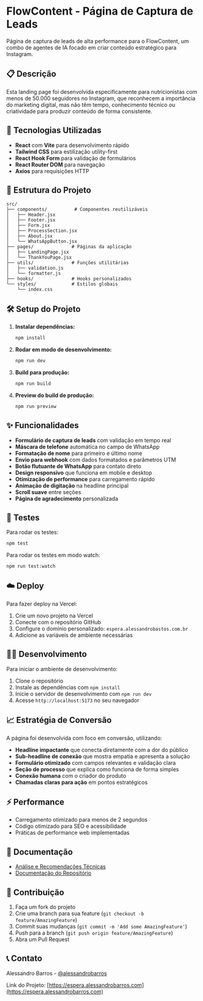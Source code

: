 # FlowContent - Página de Captura de Leads

Página de captura de leads de alta performance para o FlowContent, um combo de agentes de IA focado em criar conteúdo estratégico para Instagram.

## 📋 Descrição

Esta landing page foi desenvolvida especificamente para nutricionistas com menos de 50.000 seguidores no Instagram, que reconhecem a importância do marketing digital, mas não têm tempo, conhecimento técnico ou criatividade para produzir conteúdo de forma consistente.

## 🚀 Tecnologias Utilizadas

- **React** com **Vite** para desenvolvimento rápido
- **Tailwind CSS** para estilização utility-first
- **React Hook Form** para validação de formulários
- **React Router DOM** para navegação
- **Axios** para requisições HTTP

## 📁 Estrutura do Projeto

```
src/
├── components/          # Componentes reutilizáveis
│   ├── Header.jsx
│   ├── Footer.jsx
│   ├── Form.jsx
│   ├── ProcessSection.jsx
│   ├── About.jsx
│   └── WhatsAppButton.jsx
├── pages/              # Páginas da aplicação
│   ├── LandingPage.jsx
│   └── ThankYouPage.jsx
├── utils/              # Funções utilitárias
│   ├── validation.js
│   └── formatter.js
├── hooks/              # Hooks personalizados
└── styles/             # Estilos globais
    └── index.css
```

## 🛠️ Setup do Projeto

1. **Instalar dependências:**
   ```bash
   npm install
   ```

2. **Rodar em modo de desenvolvimento:**
   ```bash
   npm run dev
   ```

3. **Build para produção:**
   ```bash
   npm run build
   ```

4. **Preview do build de produção:**
   ```bash
   npm run preview
   ```

## ✨ Funcionalidades

- **Formulário de captura de leads** com validação em tempo real
- **Máscara de telefone** automática no campo de WhatsApp
- **Formatação de nome** para primeiro e último nome
- **Envio para webhook** com dados formatados e parâmetros UTM
- **Botão flutuante de WhatsApp** para contato direto
- **Design responsivo** que funciona em mobile e desktop
- **Otimização de performance** para carregamento rápido
- **Animação de digitação** na headline principal
- **Scroll suave** entre seções
- **Página de agradecimento** personalizada

## 🧪 Testes

Para rodar os testes:
```bash
npm test
```

Para rodar os testes em modo watch:
```bash
npm run test:watch
```

## ☁️ Deploy

Para fazer deploy na Vercel:

1. Crie um novo projeto na Vercel
2. Conecte com o repositório GitHub
3. Configure o domínio personalizado: `espera.alessandrobastos.com.br`
4. Adicione as variáveis de ambiente necessárias

## 👨‍💻 Desenvolvimento

Para iniciar o ambiente de desenvolvimento:

1. Clone o repositório
2. Instale as dependências com `npm install`
3. Inicie o servidor de desenvolvimento com `npm run dev`
4. Acesse `http://localhost:5173` no seu navegador

## 📈 Estratégia de Conversão

A página foi desenvolvida com foco em conversão, utilizando:

- **Headline impactante** que conecta diretamente com a dor do público
- **Sub-headline de conexão** que mostra empatia e apresenta a solução
- **Formulário otimizado** com campos relevantes e validação clara
- **Seção de processo** que explica como funciona de forma simples
- **Conexão humana** com o criador do produto
- **Chamadas claras para ação** em pontos estratégicos

## ⚡ Performance

- Carregamento otimizado para menos de 2 segundos
- Código otimizado para SEO e acessibilidade
- Práticas de performance web implementadas

## 📖 Documentação

- [Análise e Recomendações Técnicas](./docs/project-management/ANALISE_E_RECOMENDACOES.md)
- [Documentação do Repositório](./REPOSITORY.md)

## 🤝 Contribuição

1. Faça um fork do projeto
2. Crie uma branch para sua feature (`git checkout -b feature/AmazingFeature`)
3. Commit suas mudanças (`git commit -m 'Add some AmazingFeature'`)
4. Push para a branch (`git push origin feature/AmazingFeature`)
5. Abra um Pull Request

## 📞 Contato

Alessandro Barros - [@alessandrobarros](https://twitter.com/alessandrobarros)

Link do Projeto: [https://espera.alessandrobarros.com](https://espera.alessandrobarros.com)
